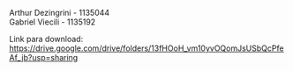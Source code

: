 Arthur Dezingrini - 1135044 <br/> 
Gabriel Viecili  - 1135192 <br/>

Link para download: <br/>
https://drive.google.com/drive/folders/13fHOoH_vm10yvOQomJsUSbQcPfeAf_jb?usp=sharing
